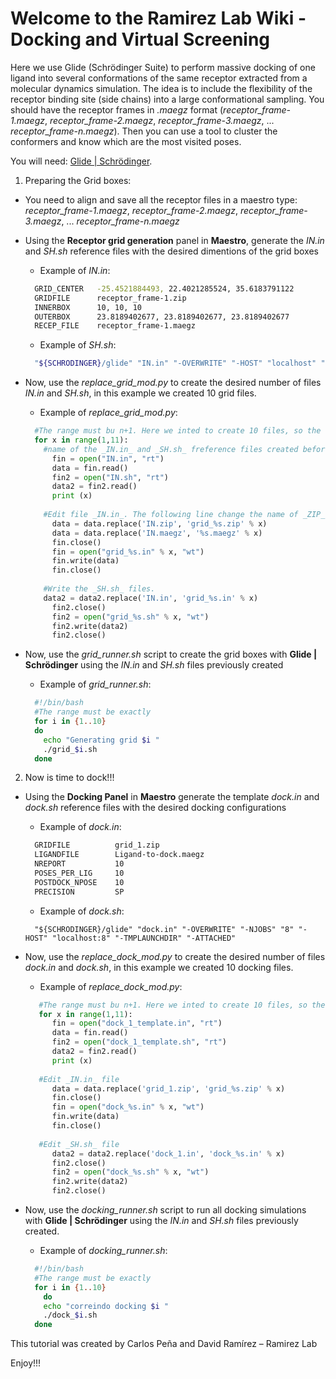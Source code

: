 # Welcome to the Ramirez Lab Wiki - Docking and Virtual Screening

Here we use Glide (Schrödinger Suite) to perform massive docking of one ligand into several conformations of the same receptor extracted from a molecular dynamics simulation. The idea is to include the flexibility of the receptor binding site (side chains) into a large conformational sampling. You should have the receptor frames in _.maegz_ format (_receptor_frame-1.maegz_, _receptor_frame-2.maegz_, _receptor_frame-3.maegz_, ... _receptor_frame-n.maegz_). Then you can use a tool to cluster the conformers and know which are the most visited poses.

You will need: [Glide | Schrödinger](https://www.schrodinger.com/glide). 

1. Preparing the Grid boxes:
- You need to align and save all the receptor files in a maestro type: _receptor_frame-1.maegz_, _receptor_frame-2.maegz_, _receptor_frame-3.maegz_, ... _receptor_frame-n.maegz_
- Using the **Receptor grid generation** panel in **Maestro**, generate the _IN.in_ and _SH.sh_ reference files with the desired dimentions of the grid boxes
  * Example of _IN.in_:
  ```bash
    GRID_CENTER   -25.4521884493, 22.4021285524, 35.6183791122
    GRIDFILE      receptor_frame-1.zip
    INNERBOX      10, 10, 10
    OUTERBOX      23.8189402677, 23.8189402677, 23.8189402677
    RECEP_FILE    receptor_frame-1.maegz
  ```
  
  * Example of _SH.sh_:
  ```bash
    "${SCHRODINGER}/glide" "IN.in" "-OVERWRITE" "-HOST" "localhost" "-TMPLAUNCHDIR" "-ATTACHED"
  ```

- Now, use the _replace_grid_mod.py_ to create the desired number of files _IN.in_ and _SH.sh_, in this example we created 10 grid files.
  * Example of _replace_grid_mod.py_:
  
  ```python
    #The range must bu n+1. Here we inted to create 10 files, so the range must be (1,11)
    for x in range(1,11):
      #name of the _IN.in_ and _SH.sh_ freference files created before
	    fin = open("IN.in", "rt")
	    data = fin.read()
	    fin2 = open("IN.sh", "rt")
	    data2 = fin2.read()
	    print (x)
	
      #Edit file _IN.in_. The following line change the name of _ZIP_ files taht will be generated and _.maegz_ previously generated to be included in the range.
	    data = data.replace('IN.zip', 'grid_%s.zip' % x)
	    data = data.replace('IN.maegz', '%s.maegz' % x)
	    fin.close()
	    fin = open("grid_%s.in" % x, "wt")
	    fin.write(data)
	    fin.close()
	  
      #Write the _SH.sh_ files.
      data2 = data2.replace('IN.in', 'grid_%s.in' % x)
	    fin2.close()
	    fin2 = open("grid_%s.sh" % x, "wt")
	    fin2.write(data2)
	    fin2.close()
  ```


- Now, use the _grid_runner.sh_ script to create the grid boxes with **Glide | Schrödinger** using the _IN.in_ and _SH.sh_ files previously created
  
  * Example of _grid_runner.sh_:
  
  ```bash
    #!/bin/bash
    #The range must be exactly
    for i in {1..10}
    do
      echo "Generating grid $i "
      ./grid_$i.sh
    done
  ```


2. Now is time to dock!!! 
- Using the **Docking Panel** in **Maestro** generate the template _dock.in_ and _dock.sh_ reference files with the desired docking configurations
  * Example of _dock.in_:
  ```bash
    GRIDFILE          grid_1.zip
    LIGANDFILE        Ligand-to-dock.maegz
    NREPORT           10
    POSES_PER_LIG     10
    POSTDOCK_NPOSE    10
    PRECISION         SP
  ```
  
  * Example of _dock.sh_:
  ```
    "${SCHRODINGER}/glide" "dock.in" "-OVERWRITE" "-NJOBS" "8" "-HOST" "localhost:8" "-TMPLAUNCHDIR" "-ATTACHED"
  ```

- Now, use the _replace_dock_mod.py_ to create the desired number of files _dock.in_ and _dock.sh_, in this example we created 10 docking files.
  * Example of _replace_dock_mod.py_:
  ```python
     #The range must bu n+1. Here we inted to create 10 files, so the range must be (1,11)
     for x in range(1,11):
	    fin = open("dock_1_template.in", "rt")
	    data = fin.read()
	    fin2 = open("dock_1_template.sh", "rt")
	    data2 = fin2.read()
	    print (x)
	      
     #Edit _IN.in_ file
	    data = data.replace('grid_1.zip', 'grid_%s.zip' % x)
	    fin.close()
	    fin = open("dock_%s.in" % x, "wt")
	    fin.write(data)
	    fin.close()
	
     #Edit _SH.sh_ file
	    data2 = data2.replace('dock_1.in', 'dock_%s.in' % x)
	    fin2.close()
	    fin2 = open("dock_%s.sh" % x, "wt")
	    fin2.write(data2)
	    fin2.close()

  ```


- Now, use the _docking_runner.sh_ script to run all docking simulations with **Glide | Schrödinger** using the _IN.in_ and _SH.sh_ files previously created.
  
  * Example of _docking_runner.sh_:
  
  ```bash
    #!/bin/bash
    #The range must be exactly
    for i in {1..10}
      do
      echo "correindo docking $i "
      ./dock_$i.sh
    done
  ```

This tutorial was created by Carlos Peña and David Ramírez – Ramirez Lab

Enjoy!!!
